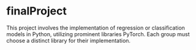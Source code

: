 # finalProject
This project involves the implementation of regression or classification models in Python, utilizing prominent libraries PyTorch. Each group must choose a distinct library for their implementation.
